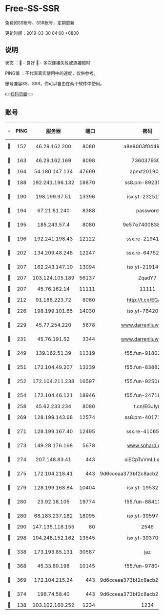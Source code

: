 # Free-SS-SSR

免费的SS账号、SSR账号，定期更新

更新时间：2019-03-30 04:00 +0800

## 说明

状态     ：🙂 - 良好 🙁 - 多次连接失败或连接超时

PING值   ：不代表真实使用中的速度，仅供参考。

账号兼容SS、SSR，你可以自由在两个软件中使用。

👉[扫码页面](https://liesauer.github.io/Free-SS-SSR/)👈

## 账号

|-|PING|服务器|端口|密码|加密方式|区域|
|:----:|:----:|:-----:|-----:|:----:|:----:|:----:|
|🙂|152|46.29.162.200|8080|a8e9003f0449cea5|chacha20-ietf|RU|
|🙂|163|46.29.162.169|8098|7360379305|aes-256-cfb||
|🙂|164|54.180.147.134|47669|apext2019001|chacha20|KR|
|🙂|188|192.241.196.132|18870|ss8.pm-89235292|aes-256-cfb|US|
|🙂|190|198.199.97.51|13396|isx.yt-23251925|aes-256-cfb|US|
|🙂|194|67.21.81.240|8388|password|aes-256-cfb|US|
|🙂|195|185.243.57.4|8080|9e57e7400838a01e|chacha20-ietf|US|
|🙂|196|192.241.198.43|12122|ssx.re-21941720|aes-256-cfb|US|
|🙂|202|134.209.48.248|12247|ssx.re-64752924|aes-256-cfb|US|
|🙂|207|162.243.147.10|13094|isx.yt-21914576|aes-256-cfb|US|
|🙂|207|103.124.105.189|56137|ZqadY7|chacha20|US|
|🙂|207|45.76.162.14|11111|11111|aes-256-cfb|SG|
|🙂|212|91.188.223.72|8080|http://t.cn/EGJIyrl|rc4-md5|RU|
|🙂|226|198.199.101.65|14030|isx.yt-78420788|aes-256-cfb|US|
|🙂|229|45.77.254.220|5678|www.darrenliuwei.com|aes-256-cfb|SG|
|🙂|231|45.76.191.52|3344|www.darrenliuwei.com|aes-256-cfb|JP|
|🙂|249|139.162.51.39|11319|f55.fun-91803010|aes-256-cfb|SG|
|🙂|251|172.104.49.207|13239|f55.fun-83882442|aes-256-cfb|SG|
|🙂|252|172.104.211.238|16597|f55.fun-92506432|aes-256-cfb|US|
|🙂|254|172.104.46.121|18946|f55.fun-24718503|aes-256-cfb|SG|
|🙂|258|45.62.233.234|8080|t.cn/EGJIyrl|rc4-md5|CA|
|🙂|269|128.199.143.68|12574|ss8.pm-40171422|aes-256-cfb|SG|
|🙂|271|128.199.167.40|12495|ssx.re-41065683|aes-256-cfb|SG|
|🙂|273|149.28.176.168|5678|www.sphard.com|aes-256-cfb|AU|
|🙂|274|207.148.83.41|443|oiECpTuVmLLxk4Ts|aes-256-cfb|AU|
|🙂|275|172.104.218.41|443|9d6cceaa373bf2c8acb22e60b6a58be6|aes-256-cfb|US|
|🙂|279|128.199.168.84|10404|isx.yt-19532178|aes-256-cfb|SG|
|🙂|280|23.92.18.105|19774|f55.fun-88413753|aes-256-cfb|US|
|🙂|280|68.183.237.182|18095|isx.yt-39597881|aes-256-cfb|SG|
|🙂|290|147.135.118.155|80|2546|chacha20|US|
|🙂|298|104.248.152.162|13545|isx.yt-39370951|aes-256-cfb|SG|
|🙂|338|173.193.85.131|30587|jaz|aes-256-cfb|US|
|🙂|368|45.33.80.198|10145|f55.fun-97804502|aes-256-cfb|US|
|🙂|369|172.104.215.24|443|9d6cceaa373bf2c8acb22e60b6a58be6|aes-256-cfb|US|
|🙂|374|198.74.58.40|443|9d6cceaa373bf2c8acb22e60b6a58be6|aes-256-cfb|US|
|🙂|138|103.102.160.252|1234|1234|rc4-md5|JP|
